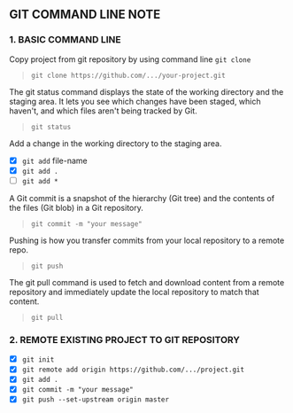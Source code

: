 ## GIT COMMAND LINE NOTE
### 1. BASIC COMMAND LINE

Copy project from git repository by using command line `git clone`
> `git clone https://github.com/.../your-project.git`

The git status command displays the state of the working directory and the staging area. It lets you see which changes have been staged, which haven't, and which files aren't being tracked by Git.
> `git status`

Add a change in the working directory to the staging area. 
- [x] `git add` file-name
- [x]  `git add .`
- [ ] `git add *`

A Git commit is a snapshot of the hierarchy (Git tree) and the contents of the files (Git blob) in a Git repository.
> `git commit -m "your message"`

Pushing is how you transfer commits from your local repository to a remote repo. 
> `git push`

The git pull command is used to fetch and download content from a remote repository and immediately update the local repository to match that content. 
> `git pull`

### 2. REMOTE EXISTING PROJECT TO GIT REPOSITORY

- [x] `git init` 
- [x] `git remote add origin https://github.com/.../project.git`
- [x] `git add .`
- [x] `git commit -m "your message"` 
- [x] `git push --set-upstream origin master`
